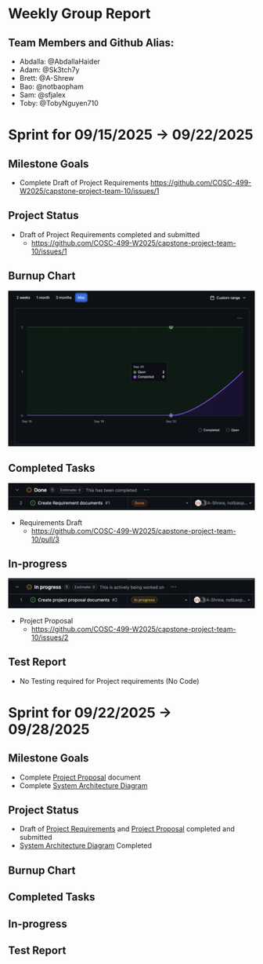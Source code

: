 # Weekly Group Report
## Team Members and Github Alias:
- Abdalla: @AbdallaHaider
- Adam: @Sk3tch7y
- Brett: @A-Shrew
- Bao: @notbaopham
- Sam: @sfjalex
- Toby: @TobyNguyen710
# Sprint for 09/15/2025 -> 09/22/2025
## Milestone Goals
 - Complete Draft of Project Requirements
    https://github.com/COSC-499-W2025/capstone-project-team-10/issues/1
## Project Status
- Draft of Project Requirements completed and submitted
    - https://github.com/COSC-499-W2025/capstone-project-team-10/issues/1
    
## Burnup Chart
![Burn Up chart for Kanban board](burnup.png)

## Completed Tasks
![Completed tasks on Kanban project](completed.png)
- Requirements Draft
    - https://github.com/COSC-499-W2025/capstone-project-team-10/pull/3

## In-progress
![In progress tasks on Kanban project](inprogress.png)
- Project Proposal
    - https://github.com/COSC-499-W2025/capstone-project-team-10/issues/2

## Test Report
- No Testing required for Project requirements (No Code)

# Sprint for 09/22/2025 -> 09/28/2025
## Milestone Goals
 - Complete [Project Proposal](https://github.com/COSC-499-W2025/capstone-project-team-10/issues/2) document
 - Complete [System Architecture Diagram](https://github.com/COSC-499-W2025/capstone-project-team-10/issues/5)

## Project Status
- Draft of [Project Requirements](https://github.com/COSC-499-W2025/capstone-project-team-10/issues/1) and [Project Proposal](https://github.com/COSC-499-W2025/capstone-project-team-10/issues/2) completed and submitted
- [System Architecture Diagram](https://github.com/COSC-499-W2025/capstone-project-team-10/issues/5) Completed

## Burnup Chart
## Completed Tasks
## In-progress
## Test Report

